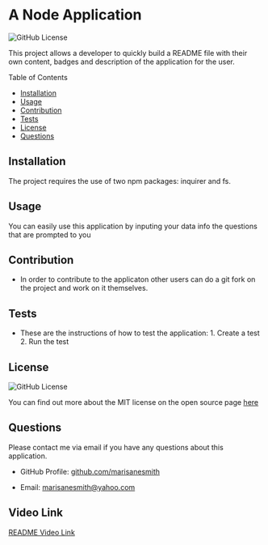 # A Node Application

![GitHub License](https://img.shields.io/badge/license-MIT-blue.svg)<br>

This project allows a developer to quickly build a README file with their own content, badges and description of the application for the user.

Table of Contents
* [Installation](#Installation)
* [Usage](#Usage)
* [Contribution](#Contribution)
* [Tests](#Test)
* [License](#License)
* [Questions](#Questions)

## Installation
The project requires the use of two npm packages: inquirer and fs.

## Usage
You can easily use this application by inputing your data info the questions that are prompted to you  

## Contribution
* In order to contribute to the applicaton other users can do a git fork on the project and work on it themselves.

## Tests
* These are the instructions of how to test the application: 1. Create a test 2. Run the test

## License
![GitHub License](https://img.shields.io/badge/license-MIT-blue.svg)


You can find out more about the MIT license on the open source page [here](https://www.opensource.org/licenses/MIT)

## Questions

Please contact me via email if you have any questions about this application.

* GitHub Profile: [github.com/marisanesmith](github.com/marisanesmith)

* Email: [marisanesmith@yahoo.com](marisanesmith@yahoo.com)

## Video Link
[README Video Link](https://drive.google.com/file/d/1zBxVaeRmSM8jem9r5ol2iwhWA8lsNzEJ/view?usp=sharing)